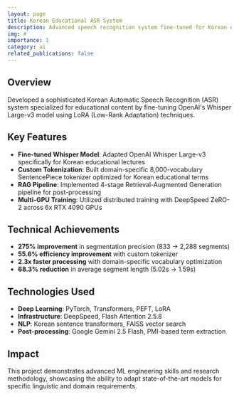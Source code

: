 ```yaml
---
layout: page
title: Korean Educational ASR System
description: Advanced speech recognition system fine-tuned for Korean educational content using Whisper Large-v3 with LoRA
img: #
importance: 1
category: ai
related_publications: false
---
```


## Overview

Developed a sophisticated Korean Automatic Speech Recognition (ASR) system specialized for educational content by fine-tuning OpenAI's Whisper Large-v3 model using LoRA (Low-Rank Adaptation) techniques.

## Key Features

- **Fine-tuned Whisper Model**: Adapted OpenAI Whisper Large-v3 specifically for Korean educational lectures
- **Custom Tokenization**: Built domain-specific 8,000-vocabulary SentencePiece tokenizer optimized for Korean educational terms
- **RAG Pipeline**: Implemented 4-stage Retrieval-Augmented Generation pipeline for post-processing
- **Multi-GPU Training**: Utilized distributed training with DeepSpeed ZeRO-2 across 6x RTX 4090 GPUs

## Technical Achievements

- **275% improvement** in segmentation precision (833 → 2,288 segments)
- **55.6% efficiency improvement** with custom tokenizer
- **2.3x faster processing** with domain-specific vocabulary optimization
- **68.3% reduction** in average segment length (5.02s → 1.59s)

## Technologies Used

- **Deep Learning**: PyTorch, Transformers, PEFT, LoRA
- **Infrastructure**: DeepSpeed, Flash Attention 2.5.8
- **NLP**: Korean sentence transformers, FAISS vector search
- **Post-processing**: Google Gemini 2.5 Flash, PMI-based term extraction

## Impact

This project demonstrates advanced ML engineering skills and research methodology, showcasing the ability to adapt state-of-the-art models for specific linguistic and domain requirements.